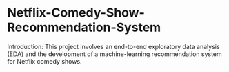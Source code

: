 # Netflix-Comedy-Show-Recommendation-System
Introduction:  This project involves an end-to-end exploratory data analysis (EDA) and the development of a machine-learning recommendation system for Netflix comedy shows.
